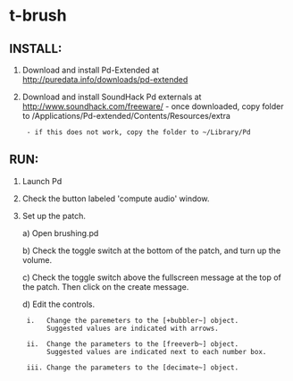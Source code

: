 t-brush
=======

INSTALL:
--------

1. Download and install Pd-Extended at
        http://puredata.info/downloads/pd-extended

2. Download and install SoundHack Pd externals at
        http://www.soundhack.com/freeware/
        - once downloaded, copy folder to
        /Applications/Pd-extended/Contents/Resources/extra

        - if this does not work, copy the folder to ~/Library/Pd


RUN:
----

1. Launch Pd

2. Check the button labeled 'compute audio' window.

3. Set up the patch.

    a) Open brushing.pd

    b) Check the toggle switch at the bottom of the patch,
       and turn up the volume.

    c) Check the toggle switch above the fullscreen message
       at the top of the patch. Then click on the create message.

    d) Edit the controls.

        i.   Change the paremeters to the [+bubbler~] object.
             Suggested values are indicated with arrows.

        ii.  Change the parameters to the [freeverb~] object.
             Suggested values are indicated next to each number box.

        iii. Change the parameters to the [decimate~] object.
